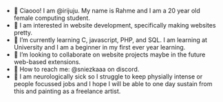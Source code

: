 - 🌷 Ciaooo! I am @irijuju.  My name is Rahme and I am a 20 year old female computing student.
- 🌙 I am interested in website development, specifically making websites pretty. 
- 🌷 I’m currently learning C, javascript, PHP, and SQL.  I am learning at University and I am a beginner in my first ever year learning.
- 🌙 I’m looking to collaborate on website projects maybe in the future web-based extensions.
- 🌷 How to reach me: @sniezkaaa on discord.
- 🌙 I am neurologically sick so I struggle to keep physially intense or people focussed jobs and I hope I will be able to one day sustain from this and painting as a freelance artist. 

<!---
irijuju/irijuju is a ✨ special ✨ repository because its `README.md` (this file) appears on your GitHub profile.
You can click the Preview link to take a look at your changes.
--->
